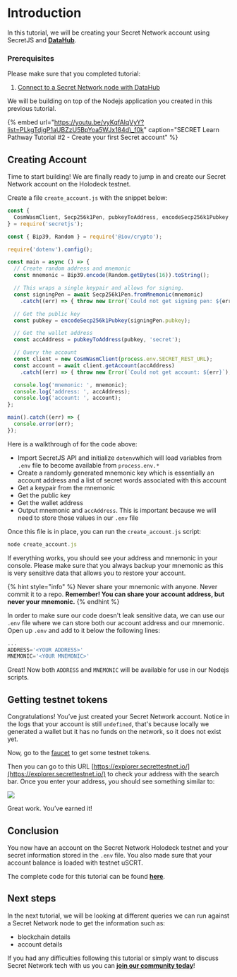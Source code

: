 # Introduction

In this tutorial, we will be creating your Secret Network account using SecretJS and [**DataHub**](https://datahub.figment.io/login).

### **Prerequisites**

Please make sure that you completed tutorial:

1. [Connect to a Secret Network node with DataHub](https://learn.figment.io/network-documentation/secret/tutorials/1.-connecting-to-a-secret-node-using-datahub)

We will be building on top of the Nodejs application you created in this previous tutorial.

{% embed url="https://youtu.be/vyKqfAlqVyY?list=PLkgTdjgP1aUBZzU5BpYoa5WJx184d\_f0k" caption="SECRET Learn Pathway Tutorial \#2 - Create your first Secret account" %}

## **Creating Account**

Time to start building! We are finally ready to jump in and create our Secret Network account on the Holodeck testnet.

Create a file `create_account.js` with the snippet below:

```javascript
const {
  CosmWasmClient, Secp256k1Pen, pubkeyToAddress, encodeSecp256k1Pubkey,
} = require('secretjs');

const { Bip39, Random } = require('@iov/crypto');

require('dotenv').config();

const main = async () => {
  // Create random address and mnemonic
  const mnemonic = Bip39.encode(Random.getBytes(16)).toString();

  // This wraps a single keypair and allows for signing.
  const signingPen = await Secp256k1Pen.fromMnemonic(mnemonic)
    .catch((err) => { throw new Error(`Could not get signing pen: ${err}`); });

  // Get the public key
  const pubkey = encodeSecp256k1Pubkey(signingPen.pubkey);

  // Get the wallet address
  const accAddress = pubkeyToAddress(pubkey, 'secret');

  // Query the account
  const client = new CosmWasmClient(process.env.SECRET_REST_URL);
  const account = await client.getAccount(accAddress)
    .catch((err) => { throw new Error(`Could not get account: ${err}`); });

  console.log('mnemonic: ', mnemonic);
  console.log('address: ', accAddress);
  console.log('account: ', account);
};

main().catch((err) => {
  console.error(err);
});
```

Here is a walkthrough of for the code above:

* Import SecretJS API and initialize `dotenv`which will load variables from `.env` file to become available from `process.env.*`
* Create a randomly generated mnemonic key which is essentially an account address and a list of secret words associated with this account
* Get a keypair from the mnemonic
* Get the public key
* Get the wallet address
* Output mnemonic and `accAddress`. This is important because we will need to store those values in our `.env` file

Once this file is in place, you can run the `create_account.js` script:

```javascript
node create_account.js
```

If everything works, you should see your address and mnemonic in your console. Please make sure that you always backup your mnemonic as this is very sensitive data that allows you to restore your account.

{% hint style="info" %}
Never share your mnemonic with anyone. Never commit it to a repo. **Remember! You can share your account address, but never your mnemonic.**
{% endhint %}

In order to make sure our code doesn't leak sensitive data, we can use our `.env` file where we can store both our account address and our mnemonic. Open up `.env` and add to it below the following lines:

```javascript
...
ADDRESS='<YOUR ADDRESS>'
MNEMONIC='<YOUR MNEMONIC>'
```

Great! Now both `ADDRESS` and `MNEMONIC` will be available for use in our Nodejs scripts.

## **Getting testnet tokens**

Congratulations! You’ve just created your Secret Network account. Notice in the logs that your account is still `undefined`, that's because locally we generated a wallet but it has no funds on the network, so it does not exist yet.

Now, go to the [faucet](https://faucet.secrettestnet.io/) to get some testnet tokens.

Then you can go to this URL [https://explorer.secrettestnet.io/](https://explorer.secrettestnet.io/) to check your address with the search bar. Once you enter your address, you should see something similar to:

![](../../../../.gitbook/assets/screenshot-149-.jpg)

Great work. You’ve earned it!

## **Conclusion**

You now have an account on the Secret Network Holodeck testnet and your secret information stored in the `.env` file. You also made sure that your account balance is loaded with testnet uSCRT.

The complete code for this tutorial can be found [**here**](https://github.com/figment-networks/tutorials/blob/main/secret/2_creating_account/create_account.js).

## **Next steps**

In the next tutorial, we will be looking at different queries we can run against a Secret Network node to get the information such as:

* blockchain details
* account details

If you had any difficulties following this tutorial or simply want to discuss Secret Network tech with us you can [**join our community today**](https://discord.gg/fszyM7K)!


